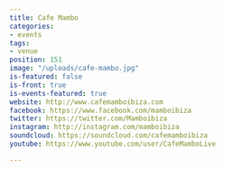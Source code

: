 ```yaml
---
title: Cafe Mambo
categories:
- events
tags:
- venue
position: 151
image: "/uploads/cafe-mambo.jpg"
is-featured: false
is-front: true
is-events-featured: true
website: http://www.cafemamboibiza.com
facebook: https://www.facebook.com/mamboibiza
twitter: https://twitter.com/Mamboibiza
instagram: http://instagram.com/mamboibiza
soundcloud: https://soundcloud.com/cafemamboibiza
youtube: https://www.youtube.com/user/CafeMamboLive

---
```



